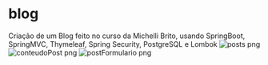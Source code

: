# blog
Criação de um Blog feito no curso da Michelli Brito, usando SpringBoot, SpringMVC, Thymeleaf, Spring Security, PostgreSQL e Lombok
![posts png](https://user-images.githubusercontent.com/62912922/84573989-33821580-ad7a-11ea-963d-31534abd57ff.jpg)
![conteudoPost png](https://user-images.githubusercontent.com/62912922/84574001-4399f500-ad7a-11ea-92f9-258269b595c8.jpg)
![postFormulario png](https://user-images.githubusercontent.com/62912922/84573994-37ae3300-ad7a-11ea-8701-a744f997bc70.jpg)
